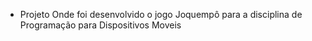 

- Projeto Onde foi desenvolvido o jogo Joquempô para a disciplina de Programação para Dispositivos Moveis
